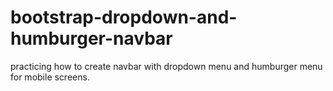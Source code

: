 # bootstrap-dropdown-and-humburger-navbar
practicing how to create navbar with dropdown menu and humburger menu for mobile screens. 
